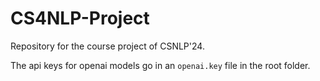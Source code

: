 # CS4NLP-Project
Repository for the course project of CSNLP'24.

The api keys for openai models go in an `openai.key` file in the root folder.
